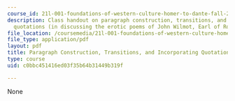 ```yaml
---
course_id: 21l-001-foundations-of-western-culture-homer-to-dante-fall-2008
description: Class handout on paragraph construction, transitions, and incorporating
  quotations (in discussing the erotic poems of John Wilmot, Earl of Rochester).
file_location: /coursemedia/21l-001-foundations-of-western-culture-homer-to-dante-fall-2008/c0bbc451416ed03f35b64b31449b319f_para_constructn.pdf
file_type: application/pdf
layout: pdf
title: Paragraph Construction, Transitions, and Incorporating Quotations
type: course
uid: c0bbc451416ed03f35b64b31449b319f

---
```

None